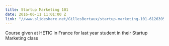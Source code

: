 ```yaml
---
title: Startup Marketing 101
date: 2016-06-11 11:01:00 Z
link: "//www.slideshare.net/GillesBertaux/startup-marketing-101-61263950"
---
```


Course given at HETIC in France for last year student in their Startup Marketing class